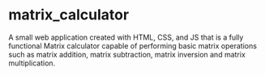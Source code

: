 # matrix_calculator

A small web application created with HTML, CSS, and JS that is a fully
functional Matrix calculator capable of performing basic matrix operations such as matrix
addition, matrix subtraction, matrix inversion and matrix multiplication.
